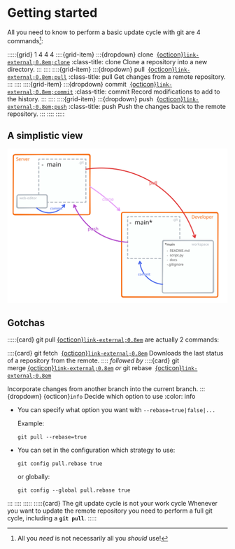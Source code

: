 # Getting started

All you need to know to perform a basic update cycle with git are 4 commands[^sn1]:

:::::{grid} 1 4 4 4
::::{grid-item}
:::{dropdown} clone &nbsp;[{octicon}`link-external;0.8em;clone`](https://git-scm.com/docs/git-clone)
:class-title: clone 
Clone a repository into a new directory.
:::
::::
::::{grid-item}
:::{dropdown} pull &nbsp;[{octicon}`link-external;0.8em;pull`](https://git-scm.com/docs/git-pull)
:class-title: pull
Get changes from a remote repository.
:::
::::
::::{grid-item}
:::{dropdown} commit &nbsp;[{octicon}`link-external;0.8em;commit`](https://git-scm.com/docs/git-commit)
:class-title: commit
Record modifications to add to the history.
:::
::::
::::{grid-item}
:::{dropdown} push &nbsp;[{octicon}`link-external;0.8em;push`](https://git-scm.com/docs/git-push)
:class-title: push
Push the changes back to the remote repository.
:::
::::
:::::
[^sn1]: All you _need_ is not necessarily all you _should_ use!

## A simplistic view
![simple view](figures/simple_view.svg)

## Gotchas

:::::{card} git pull&nbsp;[{octicon}`link-external;0.8em`](https://git-scm.com/docs/git-pull) are actually 2 commands:

::::{card} git fetch &nbsp;[{octicon}`link-external;0.8em`](https://git-scm.com/docs/git-fetch)
Downloads the last status of a repository from the remote.
::::
_followed by_
::::{card} git merge&nbsp;[{octicon}`link-external;0.8em`](https://git-scm.com/docs/git-fetch) _or_ git rebase &nbsp;[{octicon}`link-external;0.8em`](https://git-scm.com/docs/git-rebase) 

Incorporate changes from another branch into the current branch.
:::{dropdown} {octicon}`info`&nbsp;Decide which option to use
:color: info

- You can specify what option you want with `--rebase=true|false|...`
  
  Example:

      git pull --rebase=true

- You can set in the configuration which strategy to use:

      git config pull.rebase true

  or globally:

      git config --global pull.rebase true
:::
::::
:::::
:::::{card} The git update cycle is not your work cycle
Whenever you want to update the remote repository you need to perform a full git cycle, including a **`git pull`**.
:::::
